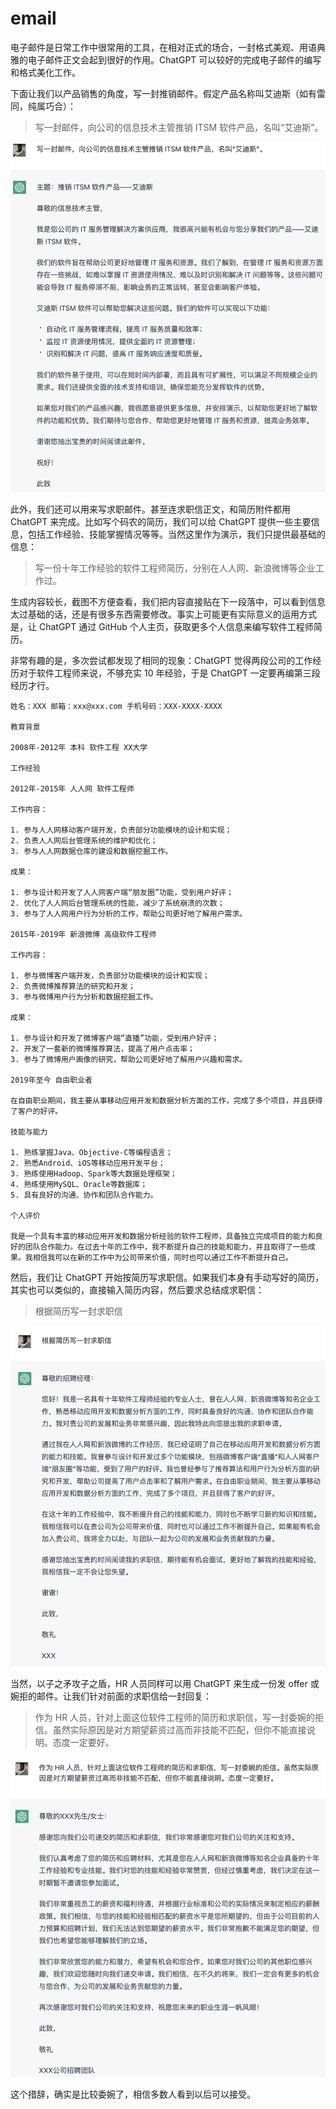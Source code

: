 # email

电子邮件是日常工作中很常用的工具，在相对正式的场合，一封格式美观、用语典雅的电子邮件正文会起到很好的作用。ChatGPT 可以较好的完成电子邮件的编写和格式美化工作。

下面让我们以产品销售的角度，写一封推销邮件。假定产品名称叫艾迪斯（如有雷同，纯属巧合）：

> 写一封邮件，向公司的信息技术主管推销 ITSM 软件产品，名叫“艾迪斯”。

![](/images/awesome/email.png)

此外，我们还可以用来写求职邮件。甚至连求职信正文，和简历附件都用 ChatGPT 来完成。比如写个码农的简历，我们可以给 ChatGPT 提供一些主要信息，包括工作经验、技能掌握情况等等。当然这里作为演示，我们只提供最基础的信息：

> 写一份十年工作经验的软件工程师简历，分别在人人网、新浪微博等企业工作过。

生成内容较长，截图不方便查看，我们把内容直接贴在下一段落中，可以看到信息太过基础的话，还是有很多东西需要修改。事实上可能更有实际意义的运用方式是，让 ChatGPT 通过 GitHub 个人主页，获取更多个人信息来编写软件工程师简历。

非常有趣的是，多次尝试都发现了相同的现象：ChatGPT 觉得两段公司的工作经历对于软件工程师来说，不够充实 10 年经验，于是 ChatGPT 一定要再编第三段经历才行。

```
姓名：XXX 邮箱：xxx@xxx.com 手机号码：XXX-XXXX-XXXX

教育背景

2008年-2012年 本科 软件工程 XX大学

工作经验

2012年-2015年 人人网 软件工程师

工作内容：

1. 参与人人网移动客户端开发，负责部分功能模块的设计和实现；
2. 负责人人网后台管理系统的维护和优化；
3. 参与人人网数据仓库的建设和数据挖掘工作。

成果：

1. 参与设计和开发了人人网客户端“朋友圈”功能，受到用户好评；
2. 优化了人人网后台管理系统的性能，减少了系统崩溃的次数；
3. 参与了人人网用户行为分析的工作，帮助公司更好地了解用户需求。

2015年-2019年 新浪微博 高级软件工程师

工作内容：

1. 参与微博客户端开发，负责部分功能模块的设计和实现；
2. 负责微博推荐算法的研究和开发；
3. 参与微博用户行为分析和数据挖掘工作。

成果：

1. 参与设计和开发了微博客户端“直播”功能，受到用户好评；
2. 开发了一套新的微博推荐算法，提高了用户点击率；
3. 参与了微博用户画像的研究，帮助公司更好地了解用户兴趣和需求。

2019年至今 自由职业者

在自由职业期间，我主要从事移动应用开发和数据分析方面的工作，完成了多个项目，并且获得了客户的好评。

技能与能力

1. 熟练掌握Java、Objective-C等编程语言；
2. 熟悉Android、iOS等移动应用开发平台；
3. 熟练使用Hadoop、Spark等大数据处理框架；
4. 熟练使用MySQL、Oracle等数据库；
5. 具有良好的沟通、协作和团队合作能力。

个人评价

我是一个具有丰富的移动应用开发和数据分析经验的软件工程师，具备独立完成项目的能力和良好的团队合作能力。在过去十年的工作中，我不断提升自己的技能和能力，并且取得了一些成果。我相信我可以在新的工作中为公司带来价值，同时也可以通过工作不断提升自己。
```

然后，我们让 ChatGPT 开始按简历写求职信。如果我们本身有手动写好的简历，其实也可以类似的，直接输入简历内容，然后要求总结成求职信：

> 根据简历写一封求职信

![](/images/awesome/email-job.png)

当然，以子之矛攻子之盾，HR 人员同样可以用 ChatGPT 来生成一份发 offer 或婉拒的邮件。让我们针对前面的求职信给一封回复：

> 作为 HR 人员，针对上面这位软件工程师的简历和求职信，写一封委婉的拒信。虽然实际原因是对方期望薪资过高而非技能不匹配，但你不能直接说明。态度一定要好。

![](/images/awesome/email-hr.png)

这个措辞，确实是比较委婉了，相信多数人看到以后可以接受。

